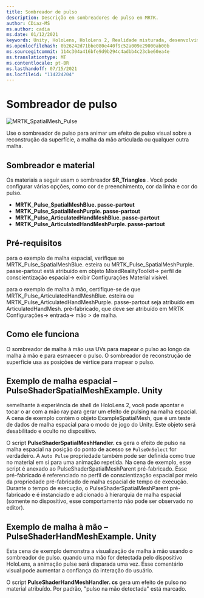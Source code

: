 ```yaml
---
title: Sombreador de pulso
description: Descrição em sombreadores de pulso em MRTK.
author: CDiaz-MS
ms.author: cadia
ms.date: 01/12/2021
keywords: Unity, HoloLens, HoloLens 2, Realidade misturada, desenvolvimento, MRTK,
ms.openlocfilehash: 0b26242d71bbe080e440f9c52a009e29000ab00b
ms.sourcegitcommit: 114c304a416bfe9d9b294c4adbb4c23cbe60ea4e
ms.translationtype: MT
ms.contentlocale: pt-BR
ms.lasthandoff: 07/15/2021
ms.locfileid: "114224204"
---
```

# <a name="pulse-shader"></a>Sombreador de pulso

![MRTK_SpatialMesh_Pulse](https://user-images.githubusercontent.com/13754172/68261851-3489e200-fff6-11e9-9f6c-5574a7dd8db7.gif)

Use o sombreador de pulso para animar um efeito de pulso visual sobre a reconstrução da superfície, a malha da mão articulada ou qualquer outra malha.

## <a name="shader-and-material"></a>Sombreador e material

Os materiais a seguir usam o sombreador **SR_Triangles** . Você pode configurar várias opções, como cor de preenchimento, cor da linha e cor do pulso.

- **MRTK_Pulse_SpatialMeshBlue. passe-partout** 
- **MRTK_Pulse_SpatialMeshPurple. passe-partout** 
- **MRTK_Pulse_ArticulatedHandMeshBlue. passe-partout** 
- **MRTK_Pulse_ArticulatedHandMeshPurple. passe-partout** 

## <a name="prerequisites"></a>Pré-requisitos

para o exemplo de malha espacial, verifique se MRTK_Pulse_SpatialMeshBlue. esteira ou MRTK_Pulse_SpatialMeshPurple. passe-partout está atribuído em objeto MixedRealityToolkit-> perfil de conscientização espacial-> exibir Configurações Material visível.

para o exemplo de malha à mão, certifique-se de que MRTK_Pulse_ArticulatedHandMeshBlue. esteira ou MRTK_Pulse_ArticulatedHandMeshPurple. passe-partout seja atribuído em ArticulatedHandMesh. pré-fabricado, que deve ser atribuído em MRTK Configurações-> entrada-> mão > de malha.

## <a name="how-it-works"></a>Como ele funciona

O sombreador de malha à mão usa UVs para mapear o pulso ao longo da malha à mão e para esmaecer o pulso. O sombreador de reconstrução de superfície usa as posições de vértice para mapear o pulso.

## <a name="spatial-mesh-example---pulseshaderspatialmeshexampleunity"></a>Exemplo de malha espacial – PulseShaderSpatialMeshExample. Unity

semelhante à experiência de shell de HoloLens 2, você pode apontar e tocar o ar com a mão ray para gerar um efeito de pulsing na malha espacial. A cena de exemplo contém o objeto ExampleSpatialMesh, que é um teste de dados de malha espacial para o modo de jogo do Unity. Este objeto será desabilitado e oculto no dispositivo.

O script **PulseShaderSpatialMeshHandler. cs** gera o efeito de pulso na malha espacial na posição do ponto de acesso se `PulseOnSelect` for verdadeiro. A  `Auto Pulse` propriedade também pode ser definida como true no material em si para uma animação repetida.  Na cena de exemplo, esse script é anexado ao PulseShaderSpatialMeshParent pré-fabricado.  Esse pré-fabricado é referenciado no perfil de conscientização espacial por meio da propriedade pré-fabricado de malha espacial de tempo de execução. Durante o tempo de execução, o PulseShaderSpatialMeshParent pré-fabricado e é instanciado e adicionado à hierarquia de malha espacial (somente no dispositivo, esse comportamento não pode ser observado no editor).

## <a name="hand-mesh-example---pulseshaderhandmeshexampleunity"></a>Exemplo de malha à mão – PulseShaderHandMeshExample. Unity

Esta cena de exemplo demonstra a visualização de malha à mão usando o sombreador de pulso. quando uma mão for detectada pelo dispositivo HoloLens, a animação pulse será disparada uma vez. Esse comentário visual pode aumentar a confiança da interação do usuário. 

O script **PulseShaderHandMeshHandler. cs** gera um efeito de pulso no material atribuído. Por padrão, "pulso na mão detectada" está marcado.
